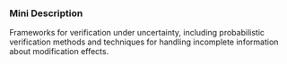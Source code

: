 ### Mini Description

Frameworks for verification under uncertainty, including probabilistic verification methods and techniques for handling incomplete information about modification effects.
